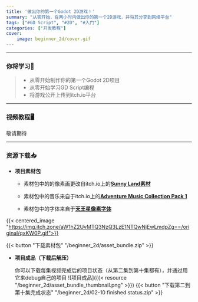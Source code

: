 ```yaml
---
title: '做出你的第一个Godot 2D游戏！'
summary: "从零开始，在两小时内做出你的第一个2D游戏，并将其分享到网络平台"
tags: ["#GD Script", "#2D", "#入门"]
categories: ["开发教程"]
cover:
    image: beginner_2d/cover.gif
---
```


---
### 你将学习📖
>- 从零开始制作你的第一个Godot 2D项目
>- 从零开始学习GD Script编程
>- 将游戏公开上传到itch.io平台

---

### 视频教程🖥️
敬请期待

---

### 资源下载📥
- **项目素材包**
  - 素材包中的的像素画更改自itch.io上的[**Sunny Land素材**](https://ansimuz.itch.io/sunny-land-pixel-game-art)

  - 素材包中的音乐来自于itch.io上的[**Adventure Music Collection Pack 1**](https://ansimuz.itch.io/adventure-music-collection-pack-1)

  - 素材包中的字体来自于[**天王星像素字体**](https://github.com/scott0107000/Uranus-Pixel)

{{< centered_image "https://img.itch.zone/aW1hZ2UvMTQ3NzQ3LzE1NTQwNjEwLmdpZg==/original/qxKW0P.gif">}}




{{< button "下载素材包" "/beginner_2d/asset_bundle.zip" >}}

- **项目成品（下载后解压）**

    你可以下载每集视频完成后的项目状态（从第二集到第十集都有），并通过用它来debug自己的项目
![项目成品]({{< resource "/beginner_2d/asset_bundle_thumbnail.png" >}})
{{< button "下载第二到第十集完成状态" "/beginner_2d/02-10 finished status.zip" >}}


